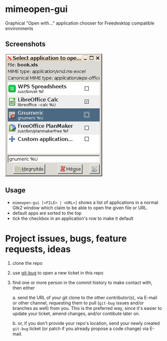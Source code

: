 # mimeopen-gui
Graphical "Open with..." application chooser for Freedesktop compatible environments

## Screenshots

![screenshot 1](img/screenshot-1.jpg)

## Usage

- `mimeopen-gui [<FILE> | <URL>]` shows a list of applications in a normal Gtk2 window which claim to be able to open the given file or URL.
- default apps are sorted to the top
- tick the checkbox in an application's row to make it default


# Project issues, bugs, feature requests, ideas

1. clone the repo
2. use [git-bug](https://github.com/git-bug/git-bug) to open a new ticket in this repo
3. find one or more person in the commit history to make contact with, then either

   a. send the URL of your git clone to the other contributor(s), via E-mail or other channel, 
   requesting them to pull (`git-bug` issues and/or branches as well) from you.
   This is the preferred way, since it's easier to update your ticket, amend changes, and/or contibute later on.
   
   b. or, if you don't provide your repo's location, send your newly created `git-bug` ticket (or patch if you already propose a code change) via E-mail.
